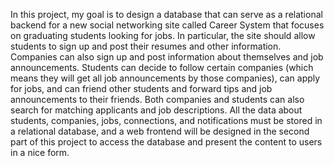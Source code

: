 In this project, my goal is to design a database that can serve as a relational backend for a new social
networking site called Career System that focuses on graduating students looking for jobs. In particular, the site should
allow students to sign up and post their resumes and other information. Companies can also sign up and post
information about themselves and job announcements. Students can decide to follow certain companies (which
means they will get all job announcements by those companies), can apply for jobs, and can friend other
students and forward tips and job announcements to their friends. Both companies and students can also search
for matching applicants and job descriptions. All the data about students, companies, jobs, connections, and
notifications must be stored in a relational database, and a web frontend will be designed in the second part of
this project to access the database and present the content to users in a nice form.
